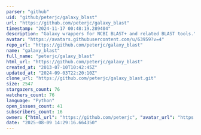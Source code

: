 ```yaml
---
parser: "github"
uid: "github/peterjc/galaxy_blast"
url: "https://github.com/peterjc/galaxy_blast"
timestamp: "2024-11-17 00:48:19.289404"
description: "Galaxy wrappers for NCBI BLAST+ and related BLAST tools."
avatar: "https://avatars.githubusercontent.com/u/63959?v=4"
repo_url: "https://github.com/peterjc/galaxy_blast"
name: "galaxy_blast"
full_name: "peterjc/galaxy_blast"
html_url: "https://github.com/peterjc/galaxy_blast"
created_at: "2013-07-10T10:42:45Z"
updated_at: "2024-09-03T22:20:10Z"
clone_url: "https://github.com/peterjc/galaxy_blast.git"
size: 2547
stargazers_count: 76
watchers_count: 76
language: "Python"
open_issues_count: 41
subscribers_count: 16
owner: {"html_url": "https://github.com/peterjc", "avatar_url": "https://avatars.githubusercontent.com/u/63959?v=4", "login": "peterjc", "type": "User"}
date: "2025-08-09 14:29:16.664350"
---
```

